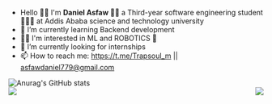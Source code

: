 
-  Hello 👋🏿 I'm <strong> Daniel Asfaw </strong> 👨🏿 a Third-year software engineering student 👨🏿‍💻 at Addis Ababa science and technology university </br>
- 🌱 I’m currently learning Backend development </br>
- 🤌🏿 I'm interested in ML and ROBOTICS 🤖
- 🤔 I’m currently looking for internships </br>
- 📫 How to reach me: https://t.me/Trapsoul_m || asfawdaniel779@gmail.com </br>

![Anurag's GitHub stats](https://github-readme-stats.vercel.app/api?username=ETdan&show_icons=true&theme=radical) </br>
<img align="left" src="https://github-readme-stats.vercel.app/api/top-langs/?username=ETdan&layout=compact">
<img align="right" src="https://github-readme-stats.vercel.app/api/top-langs/?username=ETdan&layout=donut">
